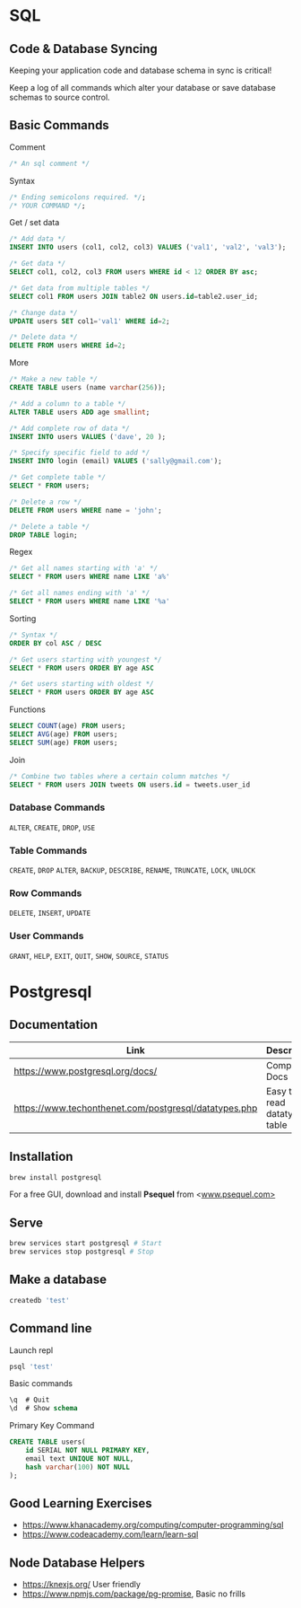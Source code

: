 # SQL

## Code & Database Syncing
Keeping your application code and database schema
in sync is critical!

Keep a log of all commands which alter your database or save database schemas to source control.


## Basic Commands

Comment
```sql
/* An sql comment */
```

Syntax
```sql
/* Ending semicolons required. */;
/* YOUR COMMAND */;
```
Get / set data
```sql
/* Add data */
INSERT INTO users (col1, col2, col3) VALUES ('val1', 'val2', 'val3');

/* Get data */
SELECT col1, col2, col3 FROM users WHERE id < 12 ORDER BY asc;

/* Get data from multiple tables */
SELECT col1 FROM users JOIN table2 ON users.id=table2.user_id;

/* Change data */
UPDATE users SET col1='val1' WHERE id=2;

/* Delete data */
DELETE FROM users WHERE id=2;
```

More

```sql
/* Make a new table */
CREATE TABLE users (name varchar(256));

/* Add a column to a table */
ALTER TABLE users ADD age smallint;

/* Add complete row of data */
INSERT INTO users VALUES ('dave', 20 );

/* Specify specific field to add */
INSERT INTO login (email) VALUES ('sally@gmail.com');

/* Get complete table */
SELECT * FROM users;

/* Delete a row */
DELETE FROM users WHERE name = 'john';

/* Delete a table */
DROP TABLE login;
```

Regex
```sql
/* Get all names starting with 'a' */
SELECT * FROM users WHERE name LIKE 'a%'

/* Get all names ending with 'a' */
SELECT * FROM users WHERE name LIKE '%a'
```

Sorting
```sql
/* Syntax */
ORDER BY col ASC / DESC

/* Get users starting with youngest */
SELECT * FROM users ORDER BY age ASC

/* Get users starting with oldest */
SELECT * FROM users ORDER BY age ASC
```

Functions  

```sql
SELECT COUNT(age) FROM users;
SELECT AVG(age) FROM users;
SELECT SUM(age) FROM users;
```

Join
```sql
/* Combine two tables where a certain column matches */
SELECT * FROM users JOIN tweets ON users.id = tweets.user_id
```

### Database Commands

`ALTER`, `CREATE`, `DROP`, `USE`

### Table Commands

`CREATE`, `DROP`
`ALTER`, `BACKUP`, `DESCRIBE`, `RENAME`, `TRUNCATE`, `LOCK`, `UNLOCK`

### Row Commands

`DELETE`, `INSERT`, `UPDATE`

### User Commands

`GRANT`, `HELP`, `EXIT`, `QUIT`, `SHOW`, `SOURCE`, `STATUS`

# Postgresql

## Documentation

| Link | Description |
| - | - |
| <https://www.postgresql.org/docs/> | Complete Docs |
| <https://www.techonthenet.com/postgresql/datatypes.php> | Easy to read datatype table |

## Installation

```sh
brew install postgresql
```

For a free GUI, download and install **Psequel** from <www.psequel.com>

## Serve

```sh
brew services start postgresql # Start
brew services stop postgresql # Stop
```

## Make a database

```sh
createdb 'test'
```

## Command line

Launch repl

```sh
psql 'test'
```

Basic commands

```sql
\q  # Quit
\d  # Show schema
```


Primary Key Command

```sql
CREATE TABLE users(
    id SERIAL NOT NULL PRIMARY KEY,
    email text UNIQUE NOT NULL,
    hash varchar(100) NOT NULL
);
```

## Good Learning Exercises
- <https://www.khanacademy.org/computing/computer-programming/sql>
- <https://www.codeacademy.com/learn/learn-sql>

## Node Database Helpers
- <https://knexjs.org/> User friendly
- <https://www.npmjs.com/package/pg-promise>, Basic no frills
